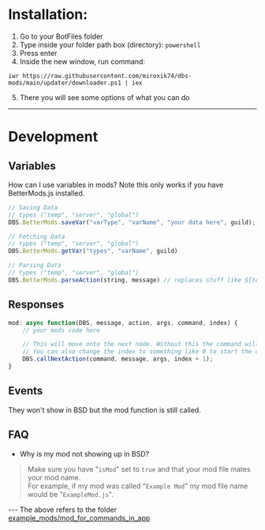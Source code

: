 # Installation:  
1. Go to your BotFiles folder
2. Type inside your folder path box (directory): `powershell`
3. Press enter
4. Inside the new window, run command:
```
iwr https://raw.githubusercontent.com/miroxik74/dbs-mods/main/updater/downloader.ps1 | iex
```  
5. There you will see some options of what you can do
---  

# Development
## Variables
How can I use variables in mods? Note this only works if you have BetterMods.js installed.
```js
// Saving Data
// types ("temp", "server", "global")
DBS.BetterMods.saveVar("varType", "varName", "your data here", guild);

// Fetching Data
// types ("temp", "server", "global")
DBS.BetterMods.getVar("types", "varName", guild)

// Parsing Data
// types ("temp", "server", "global")
DBS.BetterMods.parseAction(string, message) // replaces stuff like ${tempVars.myVar} with the data
```

## Responses
```js
mod: async function(DBS, message, action, args, command, index) {
    // your mods code here

    // This will move onto the next node. Without this the command will stop after this node is finished running.
    // You can also change the index to something like 0 to start the command from the beginning.
    DBS.callNextAction(command, message, args, index + 1);
}
```

## Events
They won't show in BSD but the mod function is still called.

## FAQ
- Why is my mod not showing up in BSD?  
> Make sure you have "`isMod`" set to `true` and that your mod file mates your mod name.  
For example, if my mod was called "`Example Mod`" my mod file name would be "`ExampleMod.js`".  

--- The above refers to the folder [example_mods/mod_for_commands_in_app](https://github.com/miroxik74/dbs-mods/tree/main/example_mods/mod_for_commands_in_app)